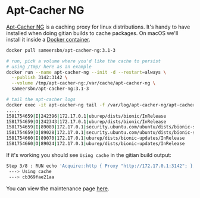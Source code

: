 # Apt-Cacher NG

[Apt-Cacher NG](https://www.unix-ag.uni-kl.de/~bloch/acng/) is a caching proxy
for linux distributions. It's handy to have installed when doing gitian builds
to cache packages. On macOS we'll install it inside a [Docker container](https://github.com/sameersbn/docker-apt-cacher-ng).

```bash
docker pull sameersbn/apt-cacher-ng:3.1-3

# run, pick a volume where you'd like the cache to persist
# using /tmp/ here as an example
docker run --name apt-cacher-ng --init -d --restart=always \
  --publish 3142:3142 \
  --volume /tmp/apt-cacher-ng:/var/cache/apt-cacher-ng \
  sameersbn/apt-cacher-ng:3.1-3

# tail the apt-cacher logs
docker exec -it apt-cacher-ng tail -f /var/log/apt-cacher-ng/apt-cacher.log
.....
1581754659|I|242396|172.17.0.1|uburep/dists/bionic/InRelease
1581754659|O|242343|172.17.0.1|uburep/dists/bionic/InRelease
1581754659|I|89089|172.17.0.1|security.ubuntu.com/ubuntu/dists/bionic-security/InRelease
1581754659|O|89028|172.17.0.1|security.ubuntu.com/ubuntu/dists/bionic-security/InRelease
1581754660|I|89070|172.17.0.1|uburep/dists/bionic-updates/InRelease
1581754660|O|89024|172.17.0.1|uburep/dists/bionic-updates/InRelease
```

If it's working you should see `Using cache` in the gitian build output:
```bash
Step 3/8 : RUN echo 'Acquire::http { Proxy "http://172.17.0.1:3142"; };' > /etc/apt/apt.conf.d/50cacher
 ---> Using cache
 ---> cb369fae21aa
```

 You can view the maintenance page [here](http://localhost:3142/acng-report.html).